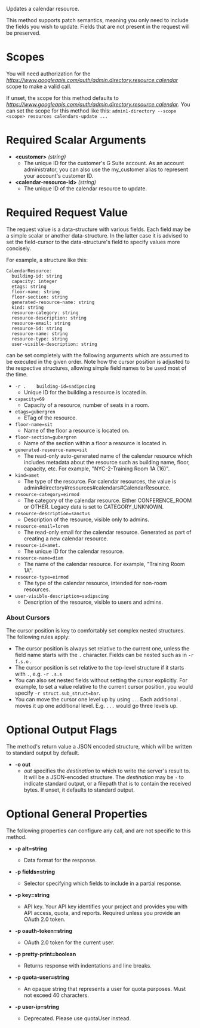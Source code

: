 Updates a calendar resource.

This method supports patch semantics, meaning you only need to include the fields you wish to update. Fields that are not present in the request will be preserved.
# Scopes

You will need authorization for the *https://www.googleapis.com/auth/admin.directory.resource.calendar* scope to make a valid call.

If unset, the scope for this method defaults to *https://www.googleapis.com/auth/admin.directory.resource.calendar*.
You can set the scope for this method like this: `admin1-directory --scope <scope> resources calendars-update ...`
# Required Scalar Arguments
* **&lt;customer&gt;** *(string)*
    - The unique ID for the customer&#39;s G Suite account. As an account administrator, you can also use the my_customer alias to represent your account&#39;s customer ID.
* **&lt;calendar-resource-id&gt;** *(string)*
    - The unique ID of the calendar resource to update.
# Required Request Value

The request value is a data-structure with various fields. Each field may be a simple scalar or another data-structure.
In the latter case it is advised to set the field-cursor to the data-structure's field to specify values more concisely.

For example, a structure like this:
```
CalendarResource:
  building-id: string
  capacity: integer
  etags: string
  floor-name: string
  floor-section: string
  generated-resource-name: string
  kind: string
  resource-category: string
  resource-description: string
  resource-email: string
  resource-id: string
  resource-name: string
  resource-type: string
  user-visible-description: string

```

can be set completely with the following arguments which are assumed to be executed in the given order. Note how the cursor position is adjusted to the respective structures, allowing simple field names to be used most of the time.

* `-r .    building-id=sadipscing`
    - Unique ID for the building a resource is located in.
* `capacity=69`
    - Capacity of a resource, number of seats in a room.
* `etags=gubergren`
    - ETag of the resource.
* `floor-name=sit`
    - Name of the floor a resource is located on.
* `floor-section=gubergren`
    - Name of the section within a floor a resource is located in.
* `generated-resource-name=sit`
    - The read-only auto-generated name of the calendar resource which includes metadata about the resource such as building name, floor, capacity, etc. For example, &#34;NYC-2-Training Room 1A (16)&#34;.
* `kind=amet`
    - The type of the resource. For calendar resources, the value is admin#directory#resources#calendars#CalendarResource.
* `resource-category=eirmod`
    - The category of the calendar resource. Either CONFERENCE_ROOM or OTHER. Legacy data is set to CATEGORY_UNKNOWN.
* `resource-description=sanctus`
    - Description of the resource, visible only to admins.
* `resource-email=lorem`
    - The read-only email for the calendar resource. Generated as part of creating a new calendar resource.
* `resource-id=amet.`
    - The unique ID for the calendar resource.
* `resource-name=diam`
    - The name of the calendar resource. For example, &#34;Training Room 1A&#34;.
* `resource-type=eirmod`
    - The type of the calendar resource, intended for non-room resources.
* `user-visible-description=sadipscing`
    - Description of the resource, visible to users and admins.


### About Cursors

The cursor position is key to comfortably set complex nested structures. The following rules apply:

* The cursor position is always set relative to the current one, unless the field name starts with the `.` character. Fields can be nested such as in `-r f.s.o` .
* The cursor position is set relative to the top-level structure if it starts with `.`, e.g. `-r .s.s`
* You can also set nested fields without setting the cursor explicitly. For example, to set a value relative to the current cursor position, you would specify `-r struct.sub_struct=bar`.
* You can move the cursor one level up by using `..`. Each additional `.` moves it up one additional level. E.g. `...` would go three levels up.


# Optional Output Flags

The method's return value a JSON encoded structure, which will be written to standard output by default.

* **-o out**
    - *out* specifies the *destination* to which to write the server's result to.
      It will be a JSON-encoded structure.
      The *destination* may be `-` to indicate standard output, or a filepath that is to contain the received bytes.
      If unset, it defaults to standard output.
# Optional General Properties

The following properties can configure any call, and are not specific to this method.

* **-p alt=string**
    - Data format for the response.

* **-p fields=string**
    - Selector specifying which fields to include in a partial response.

* **-p key=string**
    - API key. Your API key identifies your project and provides you with API access, quota, and reports. Required unless you provide an OAuth 2.0 token.

* **-p oauth-token=string**
    - OAuth 2.0 token for the current user.

* **-p pretty-print=boolean**
    - Returns response with indentations and line breaks.

* **-p quota-user=string**
    - An opaque string that represents a user for quota purposes. Must not exceed 40 characters.

* **-p user-ip=string**
    - Deprecated. Please use quotaUser instead.
